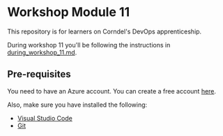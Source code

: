 # Workshop Module 11

This repository is for learners on Corndel's DevOps apprenticeship.

During workshop 11 you'll be following the instructions in [during_workshop_11.md](during_workshop_11.md).

## Pre-requisites

You need to have an Azure account. You can create a free account [here](https://azure.microsoft.com/en-us/free/?WT.mc_id=A261C142F).

Also, make sure you have installed the following:

* [Visual Studio Code](https://code.visualstudio.com/download)
* [Git](https://git-scm.com/)

